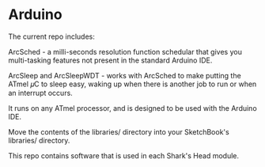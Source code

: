 # Arduino
The current repo includes:

ArcSched - a milli-seconds resolution function schedular that gives you multi-tasking features not present in the standard Arduino IDE.

ArcSleep and ArcSleepWDT - works with ArcSched to make putting the ATmel 𝜇C to sleep easy, waking up when there is another job to run or when an interrupt occurs.

It runs on any ATmel processor, and is designed to be used with the Arduino IDE.

Move the contents of the libraries/ directory into your SketchBook's libraries/ directory.

This repo contains software that is used in each Shark's Head module.
